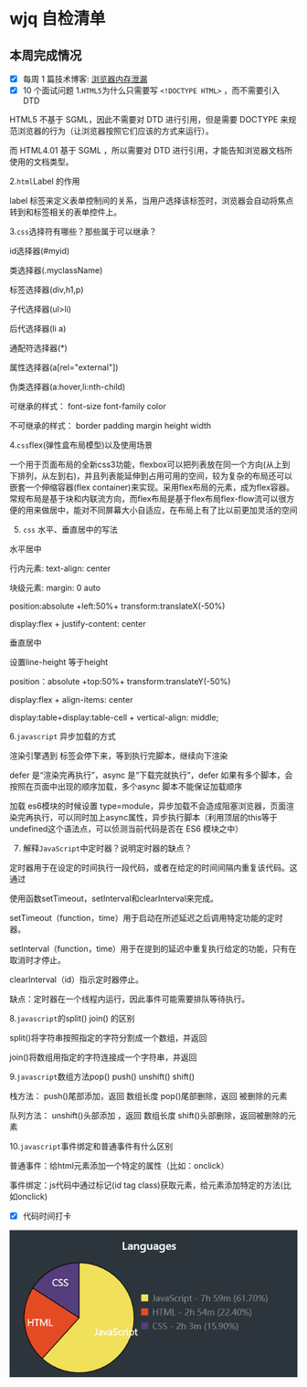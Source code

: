 # wjq 自检清单

## 本周完成情况

- [x] 每周 1 篇技术博客: [浏览器内存泄漏](https://blog.csdn.net/qq_40552867/article/details/108038365)
- [x] 10 个面试问题
1.`HTML5`为什么只需要写  `<!DOCTYPE HTML>` ，而不需要引入 DTD

HTML5 不基于 SGML，因此不需要对 DTD 进行引用，但是需要 DOCTYPE 来规范浏览器的行为（让浏览器按照它们应该的方式来运行）。

而 HTML4.01 基于 SGML ，所以需要对 DTD 进行引用，才能告知浏览器文档所使用的文档类型。

2.`html`Label 的作用

label 标签来定义表单控制间的关系，当用户选择该标签时，浏览器会自动将焦点转到和标签相关的表单控件上。

3.`css`选择符有哪些？那些属于可以继承？

id选择器(#myid)

类选择器(.myclassName)

标签选择器(div,h1,p)

子代选择器(ul>li)

后代选择器(li a)

通配符选择器(*)

属性选择器(a[rel="external"])

伪类选择器(a:hover,li:nth-child)

可继承的样式： font-size font-family color

不可继承的样式： border padding margin height width

4.`css`flex(弹性盒布局模型)以及使用场景

一个用于页面布局的全新css3功能，flexbox可以把列表放在同一个方向(从上到下排列，从左到右)，并且列表能延伸到占用可用的空间，较为复杂的布局还可以嵌套一个伸缩容器(flex container)来实现。采用flex布局的元素，成为flex容器。常规布局是基于块和内联流方向，而flex布局是基于flex布局flex-flow流可以很方便的用来做居中，能对不同屏幕大小自适应，在布局上有了比以前更加灵活的空间

5. `css` 水平、垂直居中的写法

水平居中

行内元素: text-align: center

块级元素: margin: 0 auto

position:absolute +left:50%+ transform:translateX(-50%)

display:flex + justify-content: center


垂直居中

设置line-height 等于height

position：absolute +top:50%+ transform:translateY(-50%)

display:flex + align-items: center

display:table+display:table-cell + vertical-align: middle;

6.`javascript` 异步加载的方式

 渲染引擎遇到 标签会停下来，等到执行完脚本，继续向下渲染

defer 是“渲染完再执行”，async 是“下载完就执行”，defer 如果有多个脚本，会按照在页面中出现的顺序加载，多个async 脚本不能保证加载顺序

加载 es6模块的时候设置 type=module，异步加载不会造成阻塞浏览器，页面渲染完再执行，可以同时加上async属性，异步执行脚本（利用顶层的this等于undefined这个语法点，可以侦测当前代码是否在 ES6 模块之中）

7. 解释`JavaScript`中定时器？说明定时器的缺点？

定时器用于在设定的时间执行一段代码，或者在给定的时间间隔内重复该代码。这通过

使用函数setTimeout，setInterval和clearInterval来完成。

setTimeout（function，time）用于启动在所述延迟之后调用特定功能的定时器。

setInterval（function，time）用于在提到的延迟中重复执行给定的功能，只有在取消时才停止。

clearInterval（id）指示定时器停止。

缺点：定时器在一个线程内运行，因此事件可能需要排队等待执行。

8.`javascript`的split() join() 的区别

split()将字符串按照指定的字符分割成一个数组，并返回

join()将数组用指定的字符连接成一个字符串，并返回

9.`javascript`数组方法pop() push() unshift() shift()

栈方法：
push()尾部添加，返回 数组长度
pop()尾部删除，返回 被删除的元素

队列方法：
unshift()头部添加 ，返回 数组长度
shift()头部删除，返回被删除的元素

10.`javascript`事件绑定和普通事件有什么区别

普通事件：给html元素添加一个特定的属性（比如：onclick）

事件绑定：js代码中通过标记(id tag class)获取元素，给元素添加特定的方法(比如onclick)

- [x] 代码时间打卡

![](https://raw.githubusercontent.com/matplot/code/master/%E5%9B%BE%E7%89%87/readme.png)


